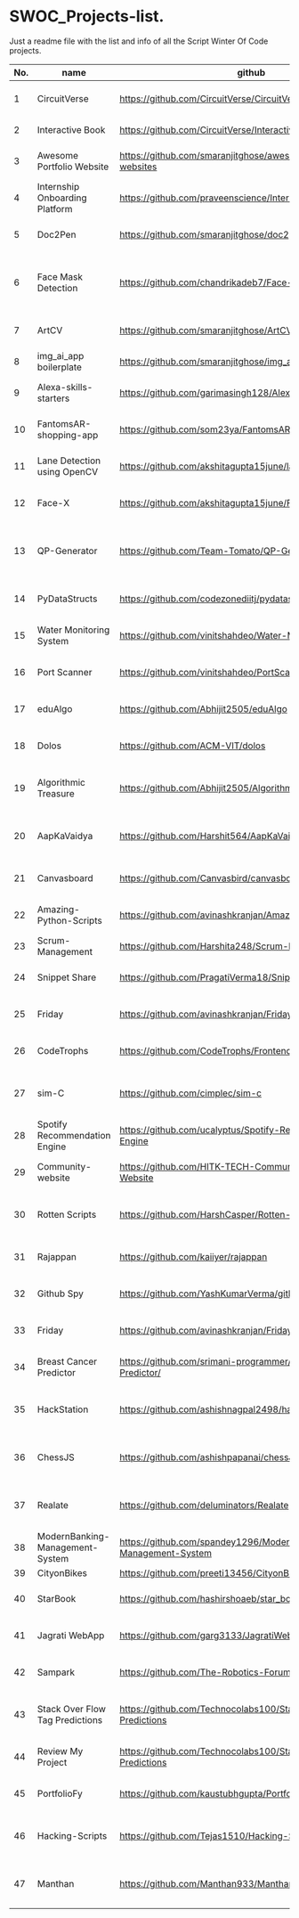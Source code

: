# SWOC_Projects-list.
Just a readme file with the list and info of all the Script Winter Of Code projects.

 | No. |name |github |stack |description|
 |--- | --- | --- | --- | --- | 
  | 1 | CircuitVerse | https://github.com/CircuitVerse/CircuitVerse | JavaScript,Ruby,HTML,CSS |  CircuitVerse  is  a  free,  open-source  platform  which  allows  users  to … | 
 | 2 | Interactive Book | https://github.com/CircuitVerse/Interactive-Book | JavaScript,Jekyll,HTML,CSS,Ruby |  The  aim  of  this  project  is  to  create  an  online … | 
 | 3 | Awesome Portfolio Website | https://github.com/smaranjitghose/awesome-portfolio-websites | HTML,CSS,JS,React,NextJS |  An  open-source  project  aimed  at  providing  free  and  beautiful  templates … | 
 | 4 | Internship Onboarding Platform | https://github.com/praveenscience/Internship-LMS-FrontEnd | MERN,ReactJS,NodeJS,bootstrap5,ExpressJS |  A  nice  way  to  onboard  new  interns  to  projects  and … | 
 | 5 | Doc2Pen | https://github.com/smaranjitghose/doc2pen | HTML,CSS,JS,React |  Doc2Pen  started  as  a  pet  project  to  help  my  fellow … | 
 | 6 | Face Mask Detection | https://github.com/chandrikadeb7/Face-Mask-Detection | Python,Deep Learning,Computer Vision |  Face  Mask  Detection  system  built  with  OpenCV,  Keras/TensorFlow  using  Deep … | 
 | 7 | ArtCV | https://github.com/smaranjitghose/ArtCV | Python,OpenCV,TensorFlow,StreamLit,Image Processing,Computer Vision |  ArtCV  is  an  initiative  to  create  a  platform  that  makes … | 
 | 8 | img_ai_app boilerplate | https://github.com/smaranjitghose/img_ai_app_boilerplate | StreamLit,Python,HTML,CSS,TensorFlow,TensorFlow.JS |  This  project  [  I  have  kept  the  name  weird  but … | 
 | 9 | Alexa-skills-starters | https://github.com/garimasingh128/Alexa-skills-starters | Javascript,Python |  👣  Awesome  Alexa  skills  🧐  A  collection  of  super-cool  Amazon … | 
 | 10 | FantomsAR-shopping-app | https://github.com/som23ya/FantomsAR-shopping-app |  |  "Our  intention  is  to  give  shoppers  of  our  storefront  the … | 
 | 11 | Lane Detection using OpenCV | https://github.com/akshitagupta15june/lane_detection_opencv | Python,OpenCV |  The  lane  detection  has  proved  to  be  an  efficient  technique … | 
 | 12 | Face-X | https://github.com/akshitagupta15june/Face-X | Python,OpenCV,CNN,ANN | AI BASED FACIAL RECOGNITION ATTENDANCE SYSTEM | 
 | 13 | QP-Generator | https://github.com/Team-Tomato/QP-Generator | React,Flask | Question paper generator helper, wiki: https://github.com/Team-Tomato/QP-Generator/wiki | 
 | 14 | PyDataStructs | https://github.com/codezonediitj/pydatastructs | Python 3.x,Git |  "Currently,  the  project  aims  to  be  a  Python  package  for … | 
 | 15 | Water Monitoring System | https://github.com/vinitshahdeo/Water-Monitoring-System/ | React,Node.js |  Water  Monitoring  System  is  an  web  based  Liquid  Level  Monitoring … | 
 | 16 | Port Scanner | https://github.com/vinitshahdeo/PortScanner | Python,Flask |  A  go-to  tool  for  scanning  network.  Scan  all  the  open … | 
 | 17 | eduAlgo | https://github.com/Abhijit2505/eduAlgo | Python,Algorithms |  This  is  a  very  simple  python  package  made  up  with … | 
 | 18 | Dolos | https://github.com/ACM-VIT/dolos | JavaScript,MySQL Database,Data Mocking |  Ever  wanted  to  get  random  data  for  that  app  you … | 
 | 19 | Algorithmic Treasure | https://github.com/Abhijit2505/Algorithmic-Treasure-Original | HTML,CSS,Bootstrap,Algorithms,Python,C++ |  Many  a  times  when  interview  approaches,  the  interview  preparing  students … | 
 | 20 | AapKaVaidya | https://github.com/Harshit564/AapKaVaidya | Flutter,Firebase |  A  flutter  based  application  for  easy  interaction  between  patients  and … | 
 | 21 | Canvasboard | https://github.com/Canvasbird/canvasboard | Angular8,MongoDB,MongoDB,React,Express,NodeJS |  It's  a  way  to  ease  the  online  teaching  process  and … | 
 | 22 | Amazing-Python-Scripts | https://github.com/avinashkranjan/Amazing-Python-Scripts | Python,HTML,CSS,JavaScript,Flask,Markdown |  A  curated  collection  of  Amazing  Python  scripts  from  Basics  to … | 
 | 23 | Scrum-Management | https://github.com/Harshita248/Scrum-Management | HTML5,CSS3,Javascript,MongoDB,Nodejs |  The  idea  of  the  project  is  to  customize  all  the … | 
 | 24 | Snippet Share | https://github.com/PragatiVerma18/Snippet-Share | Django,HTML,CSS,JS,Bulma CSS |  This  is  a  code  snippet  sharing  app  that  lets  you … | 
 | 25 | Friday | https://github.com/avinashkranjan/Friday | Flutter,Dart,HTML,CSS,JavaScript,UI/UX,Firebase |  Friday  -  Your  Personal  Class  Manager  Assistant,  It'll  never  let … | 
 | 26 | CodeTrophs | https://github.com/CodeTrophs/Frontend | Web Application,Machine Learning |  Become  a  part  of  an  innovative  and  highly  sought  after … | 
 | 27 | sim-C | https://github.com/cimplec/sim-c | C,Python,Compiler Design |  Often  people  have  trouble  programming  in  C  (especially  beginners)  due … | 
 | 28 | Spotify Recommendation Engine | https://github.com/ucalyptus/Spotify-Recommendation-Engine | Python,ML,Fluttter |  This  is  a  rapid  prototyped  presentation  of  how  a  Spotify … | 
 | 29 | Community-website | https://github.com/HITK-TECH-Community/Community-Website | Monstack |  Being  from  tier-2  and  tier-3  colleges,  you  often  face  the … | 
 | 30 | Rotten Scripts | https://github.com/HarshCasper/Rotten-Scripts | Python,Javascript,BASH,Golang |  Rotten  Scripts  contains  amazing  and  awesome  scripts  written  in  Python, … | 
 | 31 | Rajappan | https://github.com/kaiiyer/rajappan |  |  The  All  in  one  Security  project  for  Digital  Privacy.  A … | 
 | 32 | Github Spy | https://github.com/YashKumarVerma/github-spy | JavaScript,MySQL Database,Data Mocking |  "Do  you  lead  an  organization?  or  are  you  a  maintainer … | 
 | 33 | Friday | https://github.com/avinashkranjan/Friday | Flutter,Firebase |  Since  after  the  pandemic  almost  everything  has  been  moved  on … | 
 | 34 | Breast Cancer Predictor | https://github.com/srimani-programmer/Breast-Cancer-Predictor/ | Python,ML,flask |  Breast  cancer  is  the  most  common  type  of  cancer  in … | 
 | 35 | HackStation | https://github.com/ashishnagpal2498/hackstation | Html,CSS,bootstrap,ReactJs,MongoDB,GraphQL,Nodejs |  "Ever  missed  a  coding  contest  because  you  completely  forget  about … | 
 | 36 | ChessJS | https://github.com/ashishpapanai/chessJS | Reinforcement Learning,Vanilla JS,Web Dev,GOFAI |  It's  a  2300+  ELO  Rated  JavaScript-based  ChessEngine  which  helps  to … | 
 | 37 | Realate | https://github.com/deluminators/Realate | Machine Learning,Django,React,Tensorflow,Pytorch,Computer Vision,OpenCV,GANs |  "real-time  real-estate  data  prediction  &amp;  analysis  A  robust  application  providing … | 
 | 38 | ModernBanking-Management-System | https://github.com/spandey1296/ModernBanking-Management-System | Kotlin |  This  is  a  modern  banking  project  that  has  the  facility … | 
 | 39 | CityonBikes | https://github.com/preeti13456/CityonBikes | html,css,js,python,django | none | 
 | 40 | StarBook | https://github.com/hashirshoaeb/star_book |  |  “StarBook”  is  a  digital  diary,  and  a  mood  tracking  app. … | 
 | 41 | Jagrati WebApp | https://github.com/garg3133/JagratiWebApp | HTML,CSS,Bootstrap4,VanillaJS,Python,Django |  "Jagrati  is  an  initiative  by  the  students  of  IIITDM  Jabalpur … | 
 | 42 | Sampark | https://github.com/The-Robotics-Forum/sampark | MERN |  This  is  a  free  and  open  source  team  chat  collaboration … | 
 | 43 | Stack Over Flow Tag Predictions | https://github.com/Technocolabs100/Stack-Overflow-Tag-Predictions | Data Science,Machine Learning,Data Analysis,Deep learning |  "Our  classifiers  performed  reasonably  well;  they  succeeded  in  predicting  at … | 
 | 44 | Review My Project | https://github.com/Technocolabs100/Stack-Overflow-Tag-Predictions | HTML,CSS,JavaScript,PHP,Mangodb,MySql Database,React,NODE JS |  Create  a  Web  Application  that  User  Have  to  Submit  your … | 
 | 45 | PortfolioFy | https://github.com/kaustubhgupta/PortfolioFy | Python,HTML,CSS,JS,GitHub Actions,API |  As  a  developer  we  create  hundreds  of  repositories  and  hardly … | 
 | 46 | Hacking-Scripts | https://github.com/Tejas1510/Hacking-Scripts | Python,Javascript,Nodejs,Java |  Hacking  Scripts  contains  amazing  and  awesome  scripts  written  in  Python, … | 
 | 47 | Manthan | https://github.com/Manthan933/Manthan | Nodejs,Reactjs,Expressjs,Mongodb,Docker,MaterialUI |  "1.  Improve  the  backend  performance  using  Node.js  and  Express.js.  2. … | 

